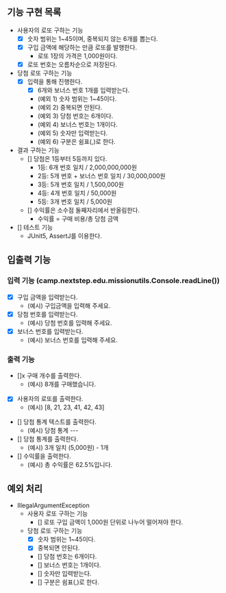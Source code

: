## 기능 구현 목록

- 사용자의 로또 구하는 기능
    - [x] 숫자 범위는 1~45이며, 중복되지 않는 6개를 뽑는다.
    - [x] 구입 금액에 해당하는 만큼 로또를 발행한다.
        - 로또 1장의 가격은 1,000원이다.
    - [x] 로또 번호는 오름차순으로 저장된다.
- 당첨 로또 구하는 기능
    - [x] 입력을 통해 진행한다.
        - [x] 6개와 보너스 번호 1개를 입력받는다.
        - (예외 1) 숫자 범위는 1~45이다.
        - (예외 2) 중복되면 안된다.
        - (예외 3) 당첨 번호는 6개이다.
        - (예외 4) 보너스 번호는 1개이다.
        - (예외 5) 숫자만 입력받는다.
        - (예외 6) 구분은 쉼표(,)로 한다.
- 결과 구하는 기능
    - [] 당첨은 1등부터 5등까지 있다.
        - 1등: 6개 번호 일치 / 2,000,000,000원
        - 2등: 5개 번호 + 보너스 번호 일치 / 30,000,000원
        - 3등: 5개 번호 일치 / 1,500,000원
        - 4등: 4개 번호 일치 / 50,000원
        - 5등: 3개 번호 일치 / 5,000원
    - [] 수익률은 소수점 둘째자리에서 반올림한다.
        - 수익률 = 구매 비용/총 당첨 금액
- [] 테스트 기능
    - JUnit5, AssertJ를 이용한다.

## 입출력 기능

### 입력 기능 (camp.nextstep.edu.missionutils.Console.readLine())

- [x] 구입 금액을 입력받는다.
    - (예시) 구입금액을 입력해 주세요.
- [x] 당첨 번호를 입력받는다.
    - (예시) 당첨 번호를 입력해 주세요.
- [x] 보너스 번호를 입력받는다.
    - (예시) 보너스 번호를 입력해 주세요.

### 출력 기능

- []x 구매 개수를 출력한다.
    - (예시) 8개를 구매했습니다.
- [x] 사용자의 로또를 출력한다.
    - (예시) [8, 21, 23, 41, 42, 43]
- [] 당첨 통계 텍스트를 출력한다.
    - (예시) 당첨 통계 ---
- [] 당첨 통계를 출력한다.
    - (예시) 3개 일치 (5,000원) - 1개
- [] 수익률을 출력한다.
    - (예시) 총 수익률은 62.5%입니다.

## 예외 처리

- IllegalArgumentException
    - 사용자 로또 구하는 기능
        - [] 로또 구입 금액이 1,000원 단위로 나누어 떨어져야 한다.
    - 당첨 로또 구하는 기능
        - [x] 숫자 범위는 1~45이다.
        - [x] 중복되면 안된다.
        - [] 당첨 번호는 6개이다.
        - [] 보너스 번호는 1개이다.
        - [] 숫자만 입력받는다.
        - [] 구분은 쉼표(,)로 한다.
